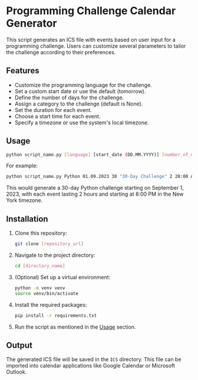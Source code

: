 # Programming Challenge Calendar Generator

This script generates an ICS file with events based on user input for a programming challenge. Users can customize several parameters to tailor the challenge according to their preferences.

## Features

- Customize the programming language for the challenge.
- Set a custom start date or use the default (tomorrow).
- Define the number of days for the challenge.
- Assign a category to the challenge (default is None).
- Set the duration for each event.
- Choose a start time for each event.
- Specify a timezone or use the system's local timezone.

## Usage

```bash
python script_name.py [language] [start_date (DD.MM.YYYY)] [number_of_days=30] [category=None] [length_in_hours=2] [start_time=20:00] [timezone=local]
```

For example:

```bash
python script_name.py Python 01.09.2023 30 "30-Day Challenge" 2 20:00 America/New_York
```

This would generate a 30-day Python challenge starting on September 1, 2023, with each event lasting 2 hours and starting at 8:00 PM in the New York timezone.

## Installation

1. Clone this repository:
   ```bash
   git clone [repository_url]
   ```

2. Navigate to the project directory:
   ```bash
   cd [directory_name]
   ```

3. (Optional) Set up a virtual environment:
   ```bash
   python -m venv venv
   source venv/bin/activate
   ```

4. Install the required packages:
   ```bash
   pip install -r requirements.txt
   ```

5. Run the script as mentioned in the [Usage](#usage) section.

## Output

The generated ICS file will be saved in the `ICS` directory. This file can be imported into calendar applications like Google Calendar or Microsoft Outlook.
